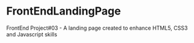 # FrontEndLandingPage
FrontEnd Project#03 - A landing page created to enhance HTML5, CSS3 and Javascript skills
